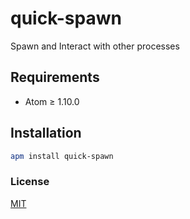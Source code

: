 # quick-spawn
Spawn and Interact with other processes

## Requirements

 * Atom ≥ 1.10.0

## Installation

```bash
apm install quick-spawn
```

### License

[MIT](https://github.com/ksxatompackages/quick-spawn/blob/master/LICENSE.md)

